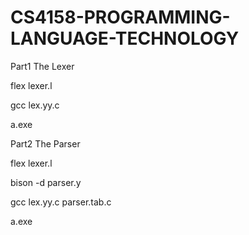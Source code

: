 # CS4158-PROGRAMMING-LANGUAGE-TECHNOLOGY
Part1 The Lexer

flex lexer.l

gcc lex.yy.c

a.exe

Part2 The Parser

flex lexer.l

bison -d parser.y

gcc lex.yy.c parser.tab.c

a.exe


